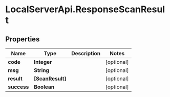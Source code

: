# LocalServerApi.ResponseScanResult

## Properties
Name | Type | Description | Notes
------------ | ------------- | ------------- | -------------
**code** | **Integer** |  | [optional] 
**msg** | **String** |  | [optional] 
**result** | [**[ScanResult]**](ScanResult.md) |  | [optional] 
**success** | **Boolean** |  | [optional] 


